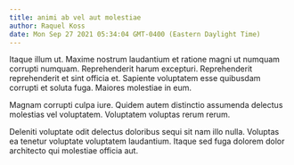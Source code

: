 ```yaml
---
title: animi ab vel aut molestiae
author: Raquel Koss
date: Mon Sep 27 2021 05:34:04 GMT-0400 (Eastern Daylight Time)
---
```

Itaque illum ut. Maxime nostrum laudantium et ratione magni ut numquam corrupti numquam. Reprehenderit harum excepturi. Reprehenderit reprehenderit et sint officia et. Sapiente voluptatem esse quibusdam corrupti et soluta fuga. Maiores molestiae in eum.

 Magnam corrupti culpa iure. Quidem autem distinctio assumenda delectus molestias vel voluptatem. Voluptatem voluptas rerum rerum.

 Deleniti voluptate odit delectus doloribus sequi sit nam illo nulla. Voluptas ea tenetur voluptate voluptatem laudantium. Itaque sed fuga dolorem dolor architecto qui molestiae officia aut.